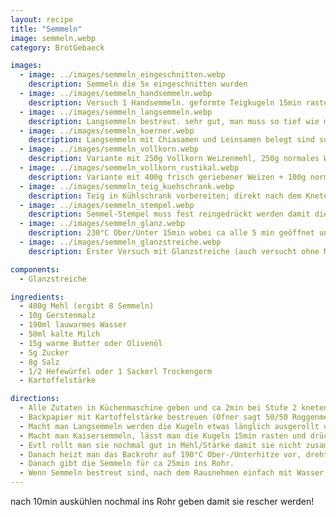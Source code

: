 ```yaml
---
layout: recipe
title: "Semmeln"
image: semmeln.webp
category: BrotGebaeck

images:
  - image: ../images/semmeln_eingeschnitten.webp
    description: Semmeln die 5x eingeschnitten wurden
  - image: ../images/semmeln_handsemmeln.webp
    description: Versuch 1 Handsemmeln. geformte Teigkugeln 15min rasten lassen, dann formen, nochmal 25min im Backrohr rasten lassen, rausnehmen, vorheizen, einsprühen, backen
  - image: ../images/semmeln_langsemmeln.webp
    description: Langsemmeln bestreut. sehr gut, man muss so tief wie möglich mit dem Messer reindrücken damit der Spalt erhalten bleibt
  - image: ../images/semmeln_koerner.webp
    description: Langsemmeln mit Chiasamen und Leinsamen belegt sind super
  - image: ../images/semmeln_vollkorn.webp
    description: Variante mit 250g Vollkorn Weizenmehl, 250g normales Weizenmehl ist sehr gut
  - image: ../images/semmeln_vollkorn_rustikal.webp
    description: Variante mit 400g frisch geriebener Weizen + 100g normales Weizenmehl. In 50/50 Kartoffelstärke/Roggenmehl gewälzt schmeckt sehr gut und "rustikal"
  - image: ../images/semmeln_teig_kuehschrank.webp
    description: Teig in Kühlschrank vorbereiten; direkt nach dem Kneten herausnehmen, rund formen, mit etwas Mehl bestäuben und wieder in Schüssel geben. Mit Frischhaltefolie zudecken. Am nächsten Tag herausnehmen (Teig ist ca doppelt-dreifach so groß) und Kugeln formen etc. wird sehr gut
  - image: ../images/semmeln_stempel.webp
    description: Semmel-Stempel muss fest reingedrückt werden damit die Form erhalten bleibt (fast ganz). Hier mit Sesam und Sonnenblumenkernen bestreut
  - image: ../images/semmeln_glanz.webp
    description: 230°C Ober/Unter 15min wobei ca alle 5 min geöffnet und Dampf reingesprüht wurde. Super Glanz, einzig in Mitte visuell zwar gut aber klebt auf Zählen (wenn ganz frisch gegessen)
  - image: ../images/semmeln_glanzstreiche.webp
    description: Erster Versuch mit Glanzstreiche (auch versucht ohne Mehl rasten, weshalb sie stark klebten und die Form verloren). Aber Glanzstreiche schaut super aus und passt perfekt!

components:
  - Glanzstreiche

ingredients:
  - 400g Mehl (ergibt 8 Semmeln)
  - 10g Gerstenmalz
  - 190ml lauwarmes Wasser
  - 50ml kalte Milch
  - 15g warme Butter oder Olivenöl
  - 5g Zucker
  - 8g Salz
  - 1/2 Hefewürfel oder 1 Sackerl Trockengerm
  - Kartoffelstärke

directions:
  - Alle Zutaten in Küchenmaschine geben und ca 2min bei Stufe 2 kneten, danach 5min bei Stufe 3 kneten. Anschließend den Teig in der Schüsselmitte 20min zugedeckt gehen lassen
  - Backpapier mit Kartoffelstärke bestreuen (Ofner sagt 50/50 Roggenmehl/Stärke) und mit Teigkarte verteilen. Teig mit Teigkarte auf Backpapier putzen (auf Stärke damit er nicht klebt), in 8 Teile zerteilen und 8 Kugeln formen (immer wieder zu einer Seite ziehen um Spannung zu erzeugen). Jede Kugel in der Mehl/Stärke Mischung rollen und gut abklopfen.
  - Macht man Langsemmeln werden die Kugeln etwas länglich ausgerollt und mit dem Griff eines Tafelmessers fest in der Mitte ein Spalt reingedrückt.
  - Macht man Kaisersemmeln, lässt man die Kugeln 15min rasten und drückt sie danach flach und formt Semmeln [(siehe Ofner Video)](https://www.youtube.com/watch?v=jAFSIyQ_Ppo) bzw nimmt einen Semmel-Stempel.
  - Evtl rollt man sie nochmal gut in Mehl/Stärke damit sie nicht zusammenkleben (getestet - sonst klebt es nach der Rastzeit extrem), dreht sie um und lässt sie 25min am Blech mit einem Tuch zugedeckt rasten.
  - Danach heizt man das Backrohr auf 190°C Ober-/Unterhitze vor, dreht die Semmeln wieder um und besprüht sie mit Wasser.
  - Danach gibt die Semmeln für ca 25min ins Rohr.
  - Wenn Semmeln bestreut sind, nach dem Rausnehmen einfach mit Wasser einsprühen, ansonsten mit Glanzstreiche bestreichen und zum Trocknen nochmal für 5min ins abgeschaltene Rohr stellen
---
```


nach 10min auskühlen nochmal ins Rohr geben damit sie rescher werden!